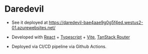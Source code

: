 # Daredevil

- See it deployed at https://daredevil-bae4aae9g0g5f4ed.westus2-01.azurewebsites.net/

- Developed with [React](https://react.dev/) + [Typescript](https://www.typescriptlang.org/) + [Vite](https://vite.dev/), [TanStack Router](https://tanstack.com/router/latest)

- Deployed via CI/CD pipeline via Github Actions.
